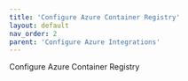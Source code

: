 ```yaml
---
title: 'Configure Azure Container Registry'
layout: default
nav_order: 2
parent: 'Configure Azure Integrations'
---
```


Configure Azure Container Registry